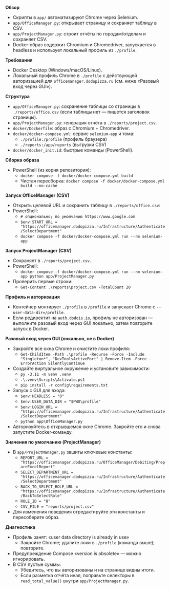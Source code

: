 **Обзор**
- Скрипты в `app/` автоматизируют Chrome через Selenium.
- `app/OfficeManager.py`: открывает страницу и сохраняет таблицу в CSV.
- `app/ProjectManager.py`: строит отчёты по городам/отделам и сохраняет CSV.
- Docker‑образ содержит Chromium и Chromedriver, запускается в headless и использует локальный профиль из `./profile`.

**Требования**
- Docker Desktop (Windows/macOS/Linux).
- Локальный профиль Chrome в `./profile` с действующей авторизацией для `officemanager.dodopizza.ru` (см. ниже «Разовый вход через GUI»).

**Структура**
- `app/OfficeManager.py`: сохранение таблицы со страницы в `./reports/office.csv` (если таблицы нет — пишется заголовок страницы).
- `app/ProjectManager.py`: генерация отчёта в `./reports/project.csv`.
- `docker/Dockerfile`: образ с Chromium + Chromedriver.
- `docker/docker-compose.yml`: сервис `selenium-app` и тома:
  - `./profile:/profile` (профиль браузера)
  - `./reports:/app/reports` (выгрузки CSV)
- `docker/docker_init.id`: быстрые команды (PowerShell).

**Сборка образа**
- PowerShell (из корня репозитория):
  - `docker compose -f docker/docker-compose.yml build`
  - Чистая пересборка: `docker compose -f docker/docker-compose.yml build --no-cache`

**Запуск OfficeManager (CSV)**
- Открыть целевой URL и сохранить таблицу в `./reports/office.csv`:
- PowerShell:
  - `# опционально; по умолчанию https://www.google.com`
  - `$env:START_URL = "https://officemanager.dodopizza.ru/Infrastructure/Authenticate/SelectDepartment"`
  - `docker compose -f docker/docker-compose.yml run --rm selenium-app`

**Запуск ProjectManager (CSV)**
- Сохраняет в `./reports/project.csv`.
- PowerShell:
  - `docker compose -f docker/docker-compose.yml run --rm selenium-app python app/ProjectManager.py`
- Проверить первые строки:
  - `Get-Content .\reports\project.csv -TotalCount 20`

**Профиль и авторизация**
- Контейнер монтирует `./profile` в `/profile` и запускает Chrome с `--user-data-dir=/profile`.
- Если редиректит на `auth.dodois.io`, профиль не авторизован — выполните разовый вход через GUI локально, затем повторите запуск в Docker.

**Разовый вход через GUI (локально, не в Docker)**
- Закройте все окна Chrome и очистите локи профиля:
  - `Get-ChildItem -Path .\profile -Recurse -Force -Include "Singleton*", "DevToolsActivePort" | Remove-Item -Force -ErrorAction SilentlyContinue`
- Создайте виртуальное окружение и установите зависимости:
  - `py -3.11 -m venv .venv`
  - `.\.venv\Scripts\Activate.ps1`
  - `pip install -r config\requirements.txt`
- Запуск с GUI для входа:
  - `$env:HEADLESS = "0"`
  - `$env:USER_DATA_DIR = "$PWD\profile"`
  - `$env:LOGIN_URL = "https://officemanager.dodopizza.ru/Infrastructure/Authenticate/SelectDepartment"`
  - `python app\OfficeManager.py`
- Авторизуйтесь в открывшемся окне Chrome. Закройте его и снова запустите Docker‑команду.

**Значения по умолчанию (ProjectManager)**
- В `app/ProjectManager.py` зашиты ключевые константы:
  - `REPORT_URL = "https://officemanager.dodopizza.ru/OfficeManager/Debiting/PrepareExcelReport"`
  - `SELECT_DEPARTMENT_URL = "https://officemanager.dodopizza.ru/Infrastructure/Authenticate/SelectDepartment"`
  - `BACK_TO_SELECT_ROLE_URL = "https://officemanager.dodopizza.ru/Infrastructure/Authenticate/BackToSelectRole"`
  - `ROLE_ID = "8"`
  - `CSV_FILE = "reports/project.csv"`
- Для изменения поведения отредактируйте эти константы и пересоберите образ.

**Диагностика**
- Профиль занят: «user data directory is already in use»
  - Закройте Chrome; удалите локи в `./profile` (команда выше); повторите.
- Предупреждение Compose «version is obsolete» — можно игнорировать.
- В CSV пустые суммы:
  - Убедитесь, что вы авторизованы и на странице видны итоги.
  - Если разметка отчёта иная, поправьте селекторы в `read_total_value()` внутри `app/ProjectManager.py`.
